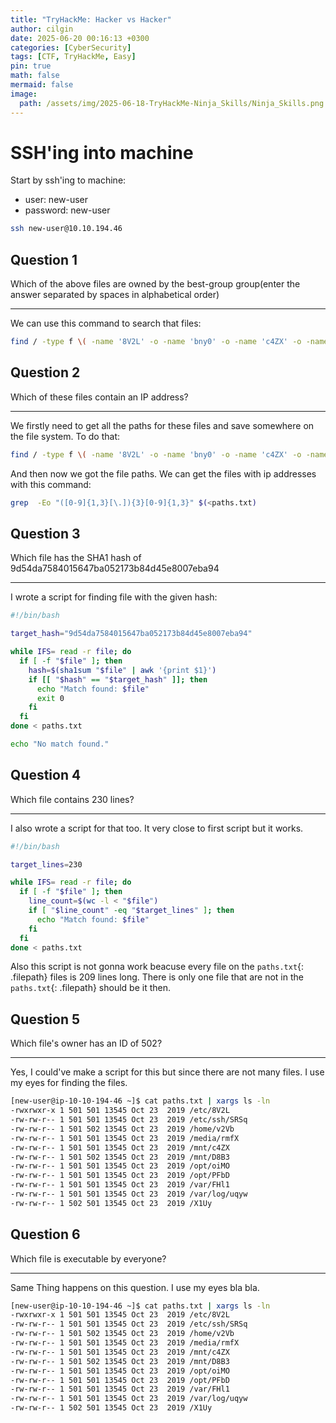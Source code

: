 ```yaml
---
title: "TryHackMe: Hacker vs Hacker"
author: cilgin
date: 2025-06-20 00:16:13 +0300
categories: [CyberSecurity]
tags: [CTF, TryHackMe, Easy]
pin: true
math: false
mermaid: false
image:
  path: /assets/img/2025-06-18-TryHackMe-Ninja_Skills/Ninja_Skills.png
---
```


# SSH'ing into machine

Start by ssh'ing to machine:

- user: new-user
- password: new-user

```bash
ssh new-user@10.10.194.46
```

## Question 1

Which of the above files are owned by the best-group group(enter the answer separated by spaces in alphabetical order)

---

We can use this command to search that files:

```bash
find / -type f \( -name '8V2L' -o -name 'bny0' -o -name 'c4ZX' -o -name 'D8B3' -o -name 'FHl1' -o -name 'oiMO' -o -name 'PFbD' -o -name 'rmfX' -o -name 'SRSq' -o -name 'uqyw' -o -name 'v2Vb' -o -name 'X1Uy' \) -group best-group 2>/dev/null
```

## Question 2

Which of these files contain an IP address?

---

We firstly need to get all the paths for these files and save somewhere on the file system.
To do that:

```bash
find / -type f \( -name '8V2L' -o -name 'bny0' -o -name 'c4ZX' -o -name 'D8B3' -o -name 'FHl1' -o -name 'oiMO' -o -name 'PFbD' -o -name 'rmfX' -o -name 'SRSq' -o -name 'uqyw' -o -name 'v2Vb' -o -name 'X1Uy' \) 2>/dev/null > paths.txt
```

And then now we got the file paths. We can get the files with ip addresses with this command:

```bash
grep  -Eo "([0-9]{1,3}[\.]){3}[0-9]{1,3}" $(<paths.txt)
```

## Question 3

Which file has the SHA1 hash of 9d54da7584015647ba052173b84d45e8007eba94

---

I wrote a script for finding file with the given hash:

```bash
#!/bin/bash

target_hash="9d54da7584015647ba052173b84d45e8007eba94"

while IFS= read -r file; do
  if [ -f "$file" ]; then
    hash=$(sha1sum "$file" | awk '{print $1}')
    if [[ "$hash" == "$target_hash" ]]; then
      echo "Match found: $file"
      exit 0
    fi
  fi
done < paths.txt

echo "No match found."
```

## Question 4

Which file contains 230 lines?

---

I also wrote a script for that too. It very close to first script but it works.

```bash
#!/bin/bash

target_lines=230

while IFS= read -r file; do
  if [ -f "$file" ]; then
    line_count=$(wc -l < "$file")
    if [ "$line_count" -eq "$target_lines" ]; then
      echo "Match found: $file"
    fi
  fi
done < paths.txt
```

Also this script is not gonna work beacuse every file on the `paths.txt`{: .filepath} files is 209 lines long.
There is only one file that are not in the `paths.txt`{: .filepath} should be it then.

## Question 5

Which file's owner has an ID of 502?

---

Yes, I could've make a script for this but since there are not many files. I use my eyes for finding the files.

```bash
[new-user@ip-10-10-194-46 ~]$ cat paths.txt | xargs ls -ln
-rwxrwxr-x 1 501 501 13545 Oct 23  2019 /etc/8V2L
-rw-rw-r-- 1 501 501 13545 Oct 23  2019 /etc/ssh/SRSq
-rw-rw-r-- 1 501 502 13545 Oct 23  2019 /home/v2Vb
-rw-rw-r-- 1 501 501 13545 Oct 23  2019 /media/rmfX
-rw-rw-r-- 1 501 501 13545 Oct 23  2019 /mnt/c4ZX
-rw-rw-r-- 1 501 502 13545 Oct 23  2019 /mnt/D8B3
-rw-rw-r-- 1 501 501 13545 Oct 23  2019 /opt/oiMO
-rw-rw-r-- 1 501 501 13545 Oct 23  2019 /opt/PFbD
-rw-rw-r-- 1 501 501 13545 Oct 23  2019 /var/FHl1
-rw-rw-r-- 1 501 501 13545 Oct 23  2019 /var/log/uqyw
-rw-rw-r-- 1 502 501 13545 Oct 23  2019 /X1Uy
```

## Question 6

Which file is executable by everyone?

---

Same Thing happens on this question. I use my eyes bla bla.

```bash
[new-user@ip-10-10-194-46 ~]$ cat paths.txt | xargs ls -ln
-rwxrwxr-x 1 501 501 13545 Oct 23  2019 /etc/8V2L
-rw-rw-r-- 1 501 501 13545 Oct 23  2019 /etc/ssh/SRSq
-rw-rw-r-- 1 501 502 13545 Oct 23  2019 /home/v2Vb
-rw-rw-r-- 1 501 501 13545 Oct 23  2019 /media/rmfX
-rw-rw-r-- 1 501 501 13545 Oct 23  2019 /mnt/c4ZX
-rw-rw-r-- 1 501 502 13545 Oct 23  2019 /mnt/D8B3
-rw-rw-r-- 1 501 501 13545 Oct 23  2019 /opt/oiMO
-rw-rw-r-- 1 501 501 13545 Oct 23  2019 /opt/PFbD
-rw-rw-r-- 1 501 501 13545 Oct 23  2019 /var/FHl1
-rw-rw-r-- 1 501 501 13545 Oct 23  2019 /var/log/uqyw
-rw-rw-r-- 1 502 501 13545 Oct 23  2019 /X1Uy
```
